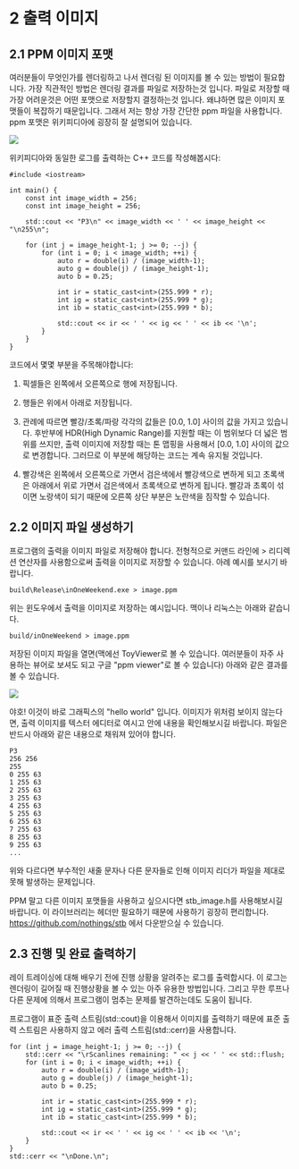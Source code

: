 # 2 출력 이미지

## 2.1 PPM 이미지 포맷

여러분들이 무엇인가를 렌더링하고 나서 렌더링 된 이미지를 볼 수 있는 방법이 필요합니다. 가장 직관적인 방법은 렌더링 결과를 파일로 저장하는것 입니다. 파일로 저장할 때 가장 어려운것은 어떤 포맷으로 저장할지 결정하는것 입니다. 왜냐하면 많은 이미지 포맷들이 복잡하기 때문입니다. 그래서 저는 항상 가장 간단한 ppm 파일을 사용합니다. ppm 포맷은 위키피디아에 굉장히 잘 설명되어 있습니다.

![](https://raytracing.github.io/images/img.ppm-example.jpg)

위키피디아와 동일한 로그를 출력하는 C++ 코드를 작성해봅시다:

~~~
#include <iostream>

int main() {
    const int image_width = 256;
    const int image_height = 256;

    std::cout << "P3\n" << image_width << ' ' << image_height << "\n255\n";

    for (int j = image_height-1; j >= 0; --j) {
        for (int i = 0; i < image_width; ++i) {
            auto r = double(i) / (image_width-1);
            auto g = double(j) / (image_height-1);
            auto b = 0.25;

            int ir = static_cast<int>(255.999 * r);
            int ig = static_cast<int>(255.999 * g);
            int ib = static_cast<int>(255.999 * b);

            std::cout << ir << ' ' << ig << ' ' << ib << '\n';
        }
    }
}
~~~

코드에서 몇몇 부분을 주목해야합니다:

1. 픽셀들은 왼쪽에서 오른쪽으로 행에 저장됩니다.

2. 행들은 위에서 아래로 저장됩니다.

3. 관례에 따르면 빨강/초록/파랑 각각의 값들은 [0.0, 1.0] 사이의 값을 가지고 있습니다. 후반부에 HDR(High Dynamic Range)를 지원할 때는 이 범위보다 더 넓은 범위를 쓰지만, 출력 이미지에 저장할 때는 톤 맵핑을 사용해서 [0.0, 1.0] 사이의 값으로 변경합니다. 그러므로 이 부분에 해당하는 코드는 계속 유지될 것입니다.

4. 빨강색은 왼쪽에서 오른쪽으로 가면서 검은색에서 빨강색으로 변하게 되고 초록색은 아래에서 위로 가면서 검은색에서 초록색으로 변하게 됩니다. 빨강과 초록이 섞이면 노랑색이 되기 때문에 오른쪽 상단 부분은 노란색을 짐작할 수 있습니다.

## 2.2 이미지 파일 생성하기

프로그램의 출력을 이미지 파일로 저장해야 합니다. 전형적으로 커맨드 라인에 > 리디렉션 연산자를 사용함으로써 출력을 이미지로 저장할 수 있습니다. 아례 예시를 보시기 바랍니다.

~~~
build\Release\inOneWeekend.exe > image.ppm
~~~

위는 윈도우에서 출력을 이미지로 저장하는 예시입니다. 맥이나 리눅스는 아래와 같습니다.


~~~
build/inOneWeekend > image.ppm
~~~

저장된 이미지 파일을 열면(맥에선 ToyViewer로 볼 수 있습니다. 여러분들이 자주 사용하는 뷰어로 보셔도 되고 구글 "ppm viewer"로 볼 수 있습니다) 아래와 같은 결과를 볼 수 있습니다.

![](https://raytracing.github.io/images/img.first-ppm-image.png)

야호! 이것이 바로 그래픽스의 "hello world" 입니다. 이미지가 위처럼 보이지 않는다면, 출력 이미지를 텍스터 에디터로 여시고 안에 내용을 확인해보시길 바랍니다. 파일은 반드시 아래와 같은 내용으로 채워져 있어야 합니다.

~~~
P3
256 256
255
0 255 63
1 255 63
2 255 63
3 255 63
4 255 63
5 255 63
6 255 63
7 255 63
8 255 63
9 255 63
...
~~~

위와 다르다면 부수적인 새줄 문자나 다른 문자들로 인해 이미지 리더가 파일을 제대로 못해 발생하는 문제입니다.

PPM 말고 다른 이미지 포맷들을 사용하고 싶으시다면 stb_image.h를 사용해보시길 바랍니다. 이 라이브러리는 헤더만 필요하기 때문에 사용하기 굉장히 편리합니다. https://github.com/nothings/stb 에서 다운받으실 수 있습니다.

## 2.3 진행 및 완료 출력하기

레이 트레이싱에 대해 배우기 전에 진행 상황을 알려주는 로그를 출력합시다. 이 로그는 렌더링이 길어질 때 진행상황을 볼 수 있는 아주 유용한 방법입니다. 그리고 무한 루프나 다른 문제에 의해서 프로그램이 멈추는 문제를 발견하는데도 도움이 됩니다.

프로그램이 표준 출력 스트림(std::cout)을 이용해서 이미지를 출력하기 때문에 표준 출력 스트림은 사용하지 않고 에러 출력 스트림(std::cerr)을 사용합니다.

~~~
for (int j = image_height-1; j >= 0; --j) {
    std::cerr << "\rScanlines remaining: " << j << ' ' << std::flush;
    for (int i = 0; i < image_width; ++i) {
        auto r = double(i) / (image_width-1);
        auto g = double(j) / (image_height-1);
        auto b = 0.25;

        int ir = static_cast<int>(255.999 * r);
        int ig = static_cast<int>(255.999 * g);
        int ib = static_cast<int>(255.999 * b);

        std::cout << ir << ' ' << ig << ' ' << ib << '\n';
    }
}
std::cerr << "\nDone.\n";
~~~
 